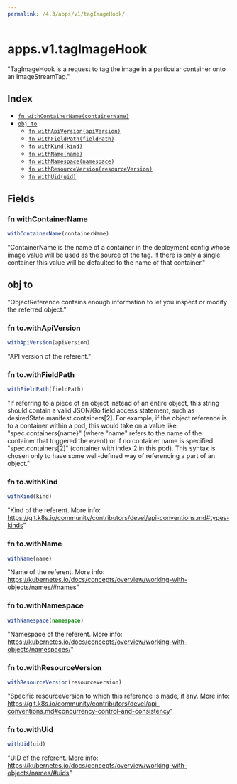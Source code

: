 ```yaml
---
permalink: /4.3/apps/v1/tagImageHook/
---
```


# apps.v1.tagImageHook

"TagImageHook is a request to tag the image in a particular container onto an ImageStreamTag."

## Index

* [`fn withContainerName(containerName)`](#fn-withcontainername)
* [`obj to`](#obj-to)
  * [`fn withApiVersion(apiVersion)`](#fn-towithapiversion)
  * [`fn withFieldPath(fieldPath)`](#fn-towithfieldpath)
  * [`fn withKind(kind)`](#fn-towithkind)
  * [`fn withName(name)`](#fn-towithname)
  * [`fn withNamespace(namespace)`](#fn-towithnamespace)
  * [`fn withResourceVersion(resourceVersion)`](#fn-towithresourceversion)
  * [`fn withUid(uid)`](#fn-towithuid)

## Fields

### fn withContainerName

```ts
withContainerName(containerName)
```

"ContainerName is the name of a container in the deployment config whose image value will be used as the source of the tag. If there is only a single container this value will be defaulted to the name of that container."

## obj to

"ObjectReference contains enough information to let you inspect or modify the referred object."

### fn to.withApiVersion

```ts
withApiVersion(apiVersion)
```

"API version of the referent."

### fn to.withFieldPath

```ts
withFieldPath(fieldPath)
```

"If referring to a piece of an object instead of an entire object, this string should contain a valid JSON/Go field access statement, such as desiredState.manifest.containers[2]. For example, if the object reference is to a container within a pod, this would take on a value like: \"spec.containers{name}\" (where \"name\" refers to the name of the container that triggered the event) or if no container name is specified \"spec.containers[2]\" (container with index 2 in this pod). This syntax is chosen only to have some well-defined way of referencing a part of an object."

### fn to.withKind

```ts
withKind(kind)
```

"Kind of the referent. More info: https://git.k8s.io/community/contributors/devel/api-conventions.md#types-kinds"

### fn to.withName

```ts
withName(name)
```

"Name of the referent. More info: https://kubernetes.io/docs/concepts/overview/working-with-objects/names/#names"

### fn to.withNamespace

```ts
withNamespace(namespace)
```

"Namespace of the referent. More info: https://kubernetes.io/docs/concepts/overview/working-with-objects/namespaces/"

### fn to.withResourceVersion

```ts
withResourceVersion(resourceVersion)
```

"Specific resourceVersion to which this reference is made, if any. More info: https://git.k8s.io/community/contributors/devel/api-conventions.md#concurrency-control-and-consistency"

### fn to.withUid

```ts
withUid(uid)
```

"UID of the referent. More info: https://kubernetes.io/docs/concepts/overview/working-with-objects/names/#uids"